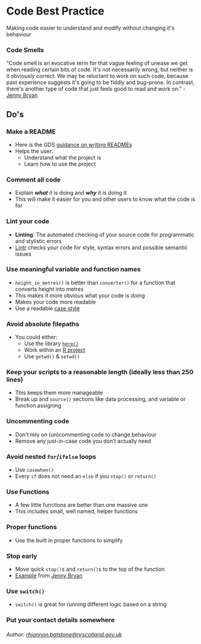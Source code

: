 # Code Best Practice
Making code easier to understand and modify without changing it's behaviour

### Code Smells

"Code smell is an evocative term for that vague feeling of unease we get when reading certain bits of code. It's not necessarily wrong, but neither is it obviously correct. We may be reluctant to work on such code, because past experience suggests it's going to be fiddly and bug-prone. In contrast, there's another type of code that just feels good to read and work on." - [Jenny Bryan](https://github.com/jennybc/code-smells-and-feels#:~:text=GitHub%3A%20%40jennybc%20%22Code%20smell%22%20is%20an%20evocative%20term,suggests%20it%27s%20going%20to%20be%20fiddly%20and%20bug-prone.)

## Do's

### Make a README 
  * Here is the GDS [guidance on writing READMEs](https://gds-way.cloudapps.digital/manuals/readme-guidance.html#writing-readmes)
  * Helps the user: 
      * Understand what the project is
      * Learn how to use the project
### Comment all code 
  * Explain _**what**_ it is doing and _**why**_ it is doing it
  * This will make it easier for you and other users to know what the code is for
  
###  Lint your code
  * **Linting**: The automated checking of your source code for programmatic and stylistic errors
  * [Lintr](https://github.com/jimhester/lintr) checks your code for style, syntax errors and possible semantic issues
  
### Use meaningful variable and function names
  * `height_in_metres()` is better than `converter()` for a function that converts height into metres 
  * This makes it more obvious what your code is doing
  * Makes your code more readable
  * Use a readable [case style](https://medium.com/better-programming/string-case-styles-camel-pascal-snake-and-kebab-case-981407998841) 
  
### Avoid absolute filepaths
  * You could either:
      * Use the library [`here()`](https://github.com/krlmlr/here)
      * Work within an [R project](https://support.rstudio.com/hc/en-us/articles/200526207-Using-Projects)
      * Use `getwd()` & `setwd()` 
      
### Keep your scripts to a reasonable length (ideally less than 250 lines)
  * This keeps them more manageable
  * Break up and `source()` sections like data processing, and variable or function assigning
  
### Uncommenting code
  * Don't rely on (un)commenting code to change behaviour   
  * Remove any just-in-case code you don’t actually need
  
### Avoid nested `for`/`ifelse` loops
  * Use `casewhen()`
  * Every `if` does not need an `else` if you `stop()` or `return()`
  
### Use Functions
  * A few little functions are better than one massive one
  * This includes small, well named, helper functions
  
### Proper functions
  * Use the built in proper functions to simplify 
  
### Stop early
  *  Move quick `stop()`s and `return()`s to the top of the function
  * [Example](https://github.com/rhi-batstone/code_best_practice/blob/main/early_stops.PNG) from [Jenny Bryan](https://github.com/jennybc/code-smells-and-feels/blob/master/2018-07_user-brisbane-bryan.pdf)  
  
### Use `switch()`
  * `switch()` is great for running different logic based on a string
  
### Put your contact details somewhere



###### Author: rhiannon.batstone@nrscotland.gov.uk

